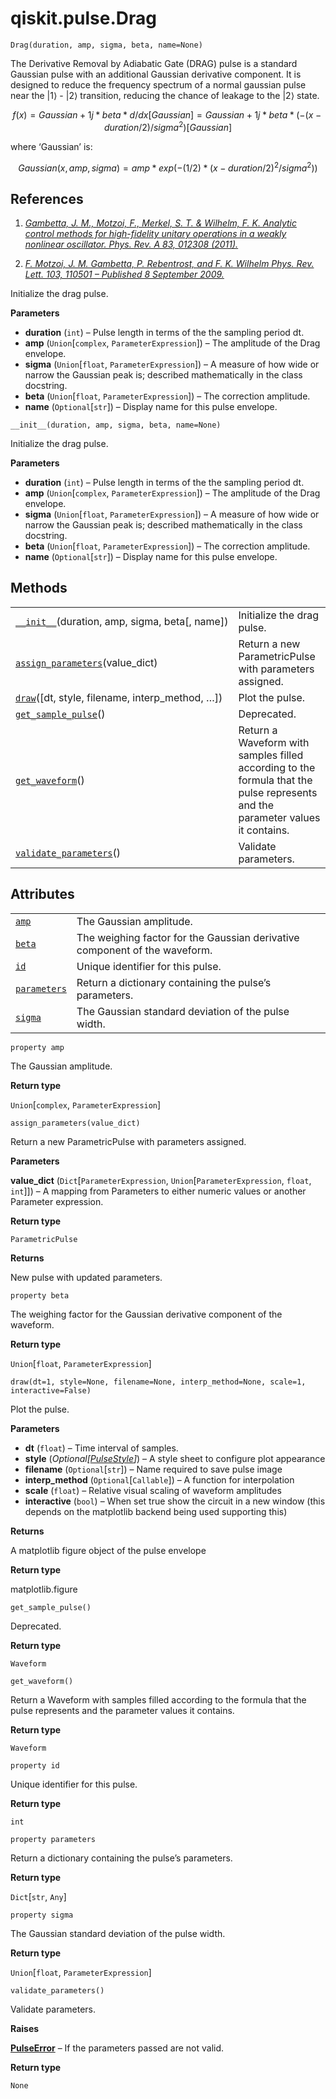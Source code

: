 <span id="qiskit-pulse-drag" />

# qiskit.pulse.Drag

<span id="undefined" />

`Drag(duration, amp, sigma, beta, name=None)`

The Derivative Removal by Adiabatic Gate (DRAG) pulse is a standard Gaussian pulse with an additional Gaussian derivative component. It is designed to reduce the frequency spectrum of a normal gaussian pulse near the $|1\rangle$ - $|2\rangle$ transition, reducing the chance of leakage to the $|2\rangle$ state.

$$
f(x) = Gaussian + 1j * beta * d/dx [Gaussian]
     = Gaussian + 1j * beta * (-(x - duration/2) / sigma^2) [Gaussian]
$$

where ‘Gaussian’ is:

$$
Gaussian(x, amp, sigma) = amp * exp( -(1/2) * (x - duration/2)^2 / sigma^2) )
$$

## References

1.  [*Gambetta, J. M., Motzoi, F., Merkel, S. T. & Wilhelm, F. K. Analytic control methods for high-fidelity unitary operations in a weakly nonlinear oscillator. Phys. Rev. A 83, 012308 (2011).*](https://link.aps.org/doi/10.1103/PhysRevA.83.012308)

2.  [*F. Motzoi, J. M. Gambetta, P. Rebentrost, and F. K. Wilhelm Phys. Rev. Lett. 103, 110501 – Published 8 September 2009.*](https://link.aps.org/doi/10.1103/PhysRevLett.103.110501)

Initialize the drag pulse.

**Parameters**

*   **duration** (`int`) – Pulse length in terms of the the sampling period dt.
*   **amp** (`Union`\[`complex`, `ParameterExpression`]) – The amplitude of the Drag envelope.
*   **sigma** (`Union`\[`float`, `ParameterExpression`]) – A measure of how wide or narrow the Gaussian peak is; described mathematically in the class docstring.
*   **beta** (`Union`\[`float`, `ParameterExpression`]) – The correction amplitude.
*   **name** (`Optional`\[`str`]) – Display name for this pulse envelope.

<span id="undefined" />

`__init__(duration, amp, sigma, beta, name=None)`

Initialize the drag pulse.

**Parameters**

*   **duration** (`int`) – Pulse length in terms of the the sampling period dt.
*   **amp** (`Union`\[`complex`, `ParameterExpression`]) – The amplitude of the Drag envelope.
*   **sigma** (`Union`\[`float`, `ParameterExpression`]) – A measure of how wide or narrow the Gaussian peak is; described mathematically in the class docstring.
*   **beta** (`Union`\[`float`, `ParameterExpression`]) – The correction amplitude.
*   **name** (`Optional`\[`str`]) – Display name for this pulse envelope.

## Methods

|                                                                                                                |                                                                                                                                |
| -------------------------------------------------------------------------------------------------------------- | ------------------------------------------------------------------------------------------------------------------------------ |
| [`__init__`](#qiskit.pulse.Drag.__init__ "qiskit.pulse.Drag.__init__")(duration, amp, sigma, beta\[, name])    | Initialize the drag pulse.                                                                                                     |
| [`assign_parameters`](#qiskit.pulse.Drag.assign_parameters "qiskit.pulse.Drag.assign_parameters")(value\_dict) | Return a new ParametricPulse with parameters assigned.                                                                         |
| [`draw`](#qiskit.pulse.Drag.draw "qiskit.pulse.Drag.draw")(\[dt, style, filename, interp\_method, …])          | Plot the pulse.                                                                                                                |
| [`get_sample_pulse`](#qiskit.pulse.Drag.get_sample_pulse "qiskit.pulse.Drag.get_sample_pulse")()               | Deprecated.                                                                                                                    |
| [`get_waveform`](#qiskit.pulse.Drag.get_waveform "qiskit.pulse.Drag.get_waveform")()                           | Return a Waveform with samples filled according to the formula that the pulse represents and the parameter values it contains. |
| [`validate_parameters`](#qiskit.pulse.Drag.validate_parameters "qiskit.pulse.Drag.validate_parameters")()      | Validate parameters.                                                                                                           |

## Attributes

|                                                                              |                                                                            |
| ---------------------------------------------------------------------------- | -------------------------------------------------------------------------- |
| [`amp`](#qiskit.pulse.Drag.amp "qiskit.pulse.Drag.amp")                      | The Gaussian amplitude.                                                    |
| [`beta`](#qiskit.pulse.Drag.beta "qiskit.pulse.Drag.beta")                   | The weighing factor for the Gaussian derivative component of the waveform. |
| [`id`](#qiskit.pulse.Drag.id "qiskit.pulse.Drag.id")                         | Unique identifier for this pulse.                                          |
| [`parameters`](#qiskit.pulse.Drag.parameters "qiskit.pulse.Drag.parameters") | Return a dictionary containing the pulse’s parameters.                     |
| [`sigma`](#qiskit.pulse.Drag.sigma "qiskit.pulse.Drag.sigma")                | The Gaussian standard deviation of the pulse width.                        |

<span id="undefined" />

`property amp`

The Gaussian amplitude.

**Return type**

`Union`\[`complex`, `ParameterExpression`]

<span id="undefined" />

`assign_parameters(value_dict)`

Return a new ParametricPulse with parameters assigned.

**Parameters**

**value\_dict** (`Dict`\[`ParameterExpression`, `Union`\[`ParameterExpression`, `float`, `int`]]) – A mapping from Parameters to either numeric values or another Parameter expression.

**Return type**

`ParametricPulse`

**Returns**

New pulse with updated parameters.

<span id="undefined" />

`property beta`

The weighing factor for the Gaussian derivative component of the waveform.

**Return type**

`Union`\[`float`, `ParameterExpression`]

<span id="undefined" />

`draw(dt=1, style=None, filename=None, interp_method=None, scale=1, interactive=False)`

Plot the pulse.

**Parameters**

*   **dt** (`float`) – Time interval of samples.
*   **style** (*Optional\[*[*PulseStyle*](qiskit.visualization.pulse.qcstyle#PulseStyle "qiskit.visualization.pulse.qcstyle.PulseStyle")*]*) – A style sheet to configure plot appearance
*   **filename** (`Optional`\[`str`]) – Name required to save pulse image
*   **interp\_method** (`Optional`\[`Callable`]) – A function for interpolation
*   **scale** (`float`) – Relative visual scaling of waveform amplitudes
*   **interactive** (`bool`) – When set true show the circuit in a new window (this depends on the matplotlib backend being used supporting this)

**Returns**

A matplotlib figure object of the pulse envelope

**Return type**

matplotlib.figure

<span id="undefined" />

`get_sample_pulse()`

Deprecated.

**Return type**

`Waveform`

<span id="undefined" />

`get_waveform()`

Return a Waveform with samples filled according to the formula that the pulse represents and the parameter values it contains.

**Return type**

`Waveform`

<span id="undefined" />

`property id`

Unique identifier for this pulse.

**Return type**

`int`

<span id="undefined" />

`property parameters`

Return a dictionary containing the pulse’s parameters.

**Return type**

`Dict`\[`str`, `Any`]

<span id="undefined" />

`property sigma`

The Gaussian standard deviation of the pulse width.

**Return type**

`Union`\[`float`, `ParameterExpression`]

<span id="undefined" />

`validate_parameters()`

Validate parameters.

**Raises**

[**PulseError**](qiskit.pulse.PulseError#qiskit.pulse.PulseError "qiskit.pulse.PulseError") – If the parameters passed are not valid.

**Return type**

`None`
